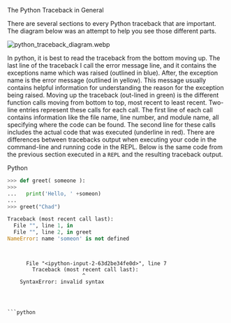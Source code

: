 The Python Traceback in General

There are several sections to every Python traceback that are important. The diagram below was an attempt to help you see those different parts.

![python_traceback_diagram.webp](attachment:python_traceback_diagram.webp)

In python, it is best to read the traceback from the bottom moving up. The last line of the traceback I call the error message line, and it contains the exceptions name which was raised (outlined in blue). After, the exception name is the error message (outlined in yellow). This message usually contains helpful information for understanding the reason for the exception being raised. Moving up the traceback (out-lined in green) is the different function calls moving from bottom to top, most recent to least recent. Two-line entries represent these calls for each call. The first line of each call contains information like the file name, line number, and module name, all specifying where the code can be found. The second line for these calls includes the actual code that was executed (underline in red). There are differences between tracebacks output when executing your code in the command-line and running code in the REPL. Below is the same code from the previous section executed in a `REPL` and the resulting traceback output.


Python


```python
>>> def greet( someone ):
>>>
...   print('Hello, ' +someon)
... 
>>> greet("Chad")

Traceback (most recent call last):
  File "", line 1, in 
  File "", line 2, in greet
NameError: name 'someon' is not defined
```
```


      File "<ipython-input-2-63d2be34fe0d>", line 7
        Traceback (most recent call last):
                        ^
    SyntaxError: invalid syntax




```python

```
